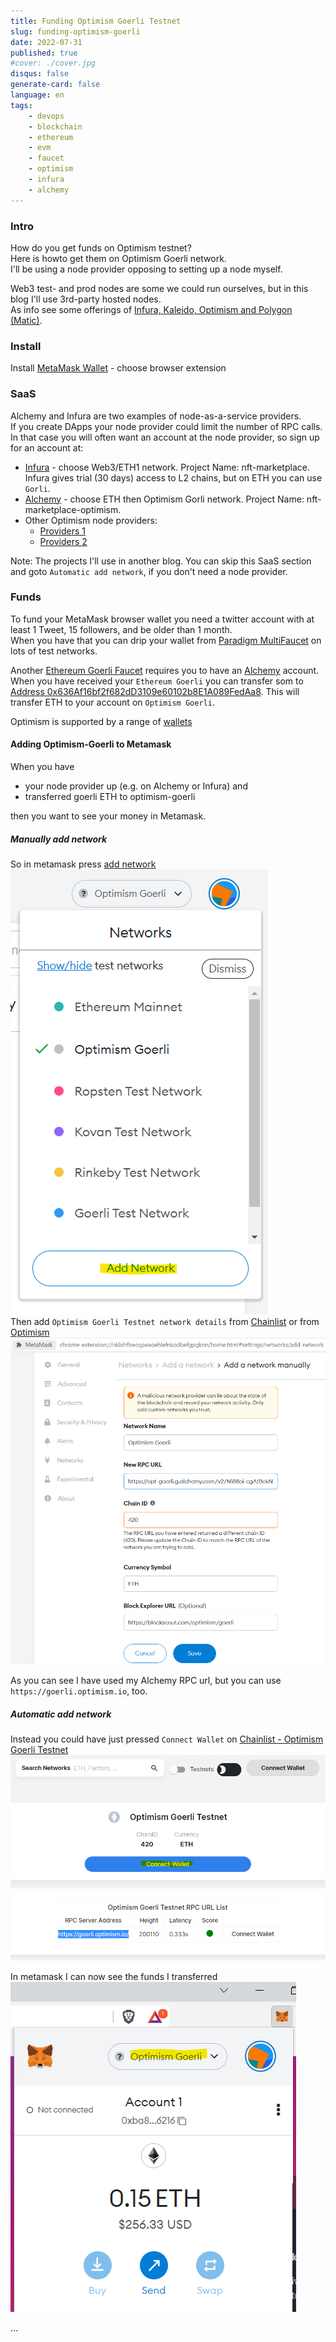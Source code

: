 ```yaml
---
title: Funding Optimism Goerli Testnet
slug: funding-optimism-goerli
date: 2022-07-31
published: true
#cover: ./cover.jpg
disqus: false
generate-card: false
language: en
tags:
    - devops
    - blockchain
    - ethereum
    - evm
    - faucet
    - optimism
    - infura
    - alchemy
---
```


### Intro

How do you get funds on Optimism testnet?  
Here is howto get them on Optimism Goerli network.  
I'll be using a node provider opposing to setting up a node myself.    

Web3 test- and prod nodes are some we could run ourselves, but in this blog I'll use 3rd-party hosted nodes.  
As info see some offerings of [Infura, Kaleido, Optimism and Polygon (Matic)](https://sourceforge.net/software/compare/Infura-vs-Kaleido-vs-Optimism-vs-Polygon-Matic/).  

### Install

Install [MetaMask Wallet](https://metamask.io/download/) - choose browser extension

### SaaS

Alchemy and Infura are two examples of node-as-a-service providers.  
If you create DApps your node provider could limit the number of RPC calls.  
In that case you will often want an account at the node provider, so sign up for an account at:

* [Infura](https://infura.io) - choose Web3/ETH1 network. Project Name: nft-marketplace.  
    Infura gives trial (30 days) access to L2 chains, but on ETH you can use `Gorli`.
* [Alchemy](https://www.alchemy.com) -  choose ETH then Optimism Gorli network. Project Name: nft-marketplace-optimism.
* Other Optimism node providers:
    * [Providers 1](https://github.com/ethereum-optimism/optimism-tutorial/tree/main/getting-started#optimism-endpoint-url)
    * [Providers 2](https://community.optimism.io/docs/useful-tools/providers)

Note: The projects I'll use in another blog. You can skip this SaaS section and goto `Automatic add network`, if you don't need a node provider.  

### Funds

To fund your MetaMask browser wallet you need a twitter account with at least 1 Tweet, 15 followers, and be older than 1 month.  
When you have that you can drip your wallet from [Paradigm MultiFaucet](https://faucet.paradigm.xyz) on lots of test networks.  

Another [Ethereum Goerli Faucet](https://goerlifaucet.com) requires you to have an [Alchemy](https://www.alchemy.com) account.  
When you have received your `Ethereum Goerli` you can transfer som to [Address 0x636Af16bf2f682dD3109e60102b8E1A089FedAa8](https://goerli.etherscan.io/address/0x636Af16bf2f682dD3109e60102b8E1A089FedAa8). This will transfer ETH to your account on `Optimism Goerli`.  

Optimism is supported by a range of [wallets](https://www.optimism.io/apps/wallets)

#### Adding Optimism-Goerli to Metamask

When you have 

* your node provider up (e.g. on Alchemy or Infura) and
* transferred goerli ETH to optimism-goerli

then you want to see your money in Metamask.  
  
##### Manually add network

So in metamask press [add network](chrome-extension://nkbihfbeogaeaoehlefnkodbefgpgknn/home.html#settings/networks/add-network)
![metamask-add-network](./metamask-add-network.png)  
Then add `Optimism Goerli Testnet network details` from [Chainlist](https://chainlist.org/chain/420) or from [Optimism](https://community.optimism.io/docs/useful-tools/networks/#optimism-goerli)
![opt-goerli.g.alchemy.com](./opt-goerli.g.alchemy.com.png)  

As you can see I have used my Alchemy RPC url, but you can use `https://goerli.optimism.io`, too.  
  
##### Automatic add network

Instead you could have just pressed `Connect Wallet` on [Chainlist - Optimism Goerli Testnet](https://chainlist.org/chain/420)
![chainlist-connect-wallet](./chainlist-connect-wallet.png)

In metamask I can now see the funds I transferred
![metamask-optimism-goerli](metamask-optimism-goerli.png)

...

